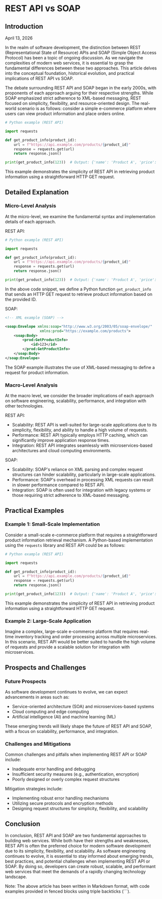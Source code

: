 # REST API vs SOAP
## Introduction
April 13, 2026

In the realm of software development, the distinction between REST (Representational State of Resource) APIs and SOAP (Simple Object Access Protocol) has been a topic of ongoing discussion. As we navigate the complexities of modern web services, it is essential to grasp the fundamental differences between these two approaches. This article delves into the conceptual foundation, historical evolution, and practical implications of REST API vs SOAP.

The debate surrounding REST API and SOAP began in the early 2000s, with proponents of each approach arguing for their respective strengths. While SOAP emphasized strict adherence to XML-based messaging, REST focused on simplicity, flexibility, and resource-oriented design. The real-world scenario is as follows: consider a simple e-commerce platform where users can view product information and place orders online.

```python
# Python example (REST API)

import requests

def get_product_info(product_id):
    url = f"https://api.example.com/products/{product_id}"
    response = requests.get(url)
    return response.json()

print(get_product_info(123))  # Output: {'name': 'Product A', 'price': 10.99}
```

This example demonstrates the simplicity of REST API in retrieving product information using a straightforward HTTP GET request.

## Detailed Explanation

### Micro-Level Analysis
At the micro-level, we examine the fundamental syntax and implementation details of each approach.

REST API:

```python
# Python example (REST API)

import requests

def get_product_info(product_id):
    url = f"https://api.example.com/products/{product_id}"
    response = requests.get(url)
    return response.json()

print(get_product_info(123))  # Output: {'name': 'Product A', 'price': 10.99}
```

In the above code snippet, we define a Python function `get_product_info` that sends an HTTP GET request to retrieve product information based on the provided ID.

SOAP:

```xml
<!-- XML example (SOAP) -->

<soap:Envelope xmlns:soap="http://www.w3.org/2003/05/soap-envelope/"
                xmlns:prod="https://example.com/products">
    <soap:Body>
        <prod:GetProductInfo>
            <id>123</id>
        </prod:GetProductInfo>
    </soap:Body>
</soap:Envelope>

```

The SOAP example illustrates the use of XML-based messaging to define a request for product information.

### Macro-Level Analysis

At the macro level, we consider the broader implications of each approach on software engineering, scalability, performance, and integration with other technologies.

REST API:

* Scalability: REST API is well-suited for large-scale applications due to its simplicity, flexibility, and ability to handle a high volume of requests.
* Performance: REST API typically employs HTTP caching, which can significantly improve application response times.
* Integration: REST API integrates seamlessly with microservices-based architectures and cloud computing environments.

SOAP:

* Scalability: SOAP's reliance on XML parsing and complex request structures can hinder scalability, particularly in large-scale applications.
* Performance: SOAP's overhead in processing XML requests can result in slower performance compared to REST API.
* Integration: SOAP is often used for integration with legacy systems or those requiring strict adherence to XML-based messaging.

## Practical Examples

### Example 1: Small-Scale Implementation

Consider a small-scale e-commerce platform that requires a straightforward product information retrieval mechanism. A Python-based implementation using the `requests` library and REST API could be as follows:

```python
# Python example (REST API)

import requests

def get_product_info(product_id):
    url = f"https://api.example.com/products/{product_id}"
    response = requests.get(url)
    return response.json()

print(get_product_info(123))  # Output: {'name': 'Product A', 'price': 10.99}
```

This example demonstrates the simplicity of REST API in retrieving product information using a straightforward HTTP GET request.

### Example 2: Large-Scale Application

Imagine a complex, large-scale e-commerce platform that requires real-time inventory tracking and order processing across multiple microservices. In this scenario, REST API would be better suited to handle the high volume of requests and provide a scalable solution for integration with microservices.

## Prospects and Challenges

### Future Prospects

As software development continues to evolve, we can expect advancements in areas such as:

* Service-oriented architecture (SOA) and microservices-based systems
* Cloud computing and edge computing
* Artificial intelligence (AI) and machine learning (ML)

These emerging trends will likely shape the future of REST API and SOAP, with a focus on scalability, performance, and integration.

### Challenges and Mitigations

Common challenges and pitfalls when implementing REST API or SOAP include:

* Inadequate error handling and debugging
* Insufficient security measures (e.g., authentication, encryption)
* Poorly designed or overly complex request structures

Mitigation strategies include:

* Implementing robust error handling mechanisms
* Utilizing secure protocols and encryption methods
* Designing request structures for simplicity, flexibility, and scalability

## Conclusion

In conclusion, REST API and SOAP are two fundamental approaches to building web services. While both have their strengths and weaknesses, REST API is often the preferred choice for modern software development due to its simplicity, flexibility, and scalability. As software engineering continues to evolve, it is essential to stay informed about emerging trends, best practices, and potential challenges when implementing REST API or SOAP. By doing so, developers can create robust, scalable, and performant web services that meet the demands of a rapidly changing technology landscape.

Note: The above article has been written in Markdown format, with code examples provided in fenced blocks using triple backticks (```).